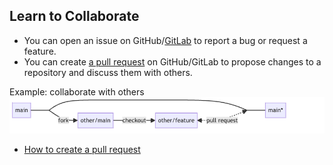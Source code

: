 ##  Learn to Collaborate
- You can open an issue on GitHub/[GitLab](https://en.wikipedia.org/wiki/GitLab) to report a bug or request a feature.
- You can create [a pull request](https://docs.github.com/en/pull-requests/collaborating-with-pull-requests/proposing-changes-to-your-work-with-pull-requests/creating-a-pull-request) on GitHub/GitLab to propose changes to a repository and discuss them with others.

Example: collaborate with others
![](./assets/images/collab.png)

* [How to create a pull request](https://docs.github.com/en/pull-requests/collaborating-with-pull-requests/proposing-changes-to-your-work-with-pull-requests/creating-a-pull-request)

<!-- ```mermaid -->
<!-- graph LR; -->
<!-- A[main] --- MID1[ ]; -->
<!-- MID1 --- MID2[ ]; -->
<!-- MID2 --- END[main*]; -->
<!-- MID1 -\->|fork| B[other/main]; -->
<!-- B -\->|checkout| D[other/feature]; -->
<!-- D <-.->|pull request| MID2 -->
<!-- style MID1 height:0px, width:0px; -->
<!-- style MID2 height:0px, width:0px; -->
<!-- ``` -->

